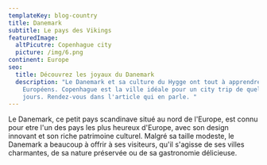```yaml
---
templateKey: blog-country
title: Danemark
subtitle: Le pays des Vikings
featuredImage:
  altPicutre: Copenhague city
  picture: /img/6.png
continent: Europe
seo:
  title: Découvrez les joyaux du Danemark
  description: "Le Danemark et sa culture du Hygge ont tout à apprendre aux
    Européens. Copenhague est la ville idéale pour un city trip de quelques
    jours. Rendez-vous dans l'article qui en parle. "
---
```

Le Danemark, ce petit pays scandinave situé au nord de l'Europe, est connu pour etre l'un des pays les plus heureux d'Europe, avec son design innovant et son riche patrimoine culturel. Malgré sa taille modeste, le Danemark a beaucoup à offrir à ses visiteurs, qu'il s'agisse de ses villes charmantes, de sa nature préservée ou de sa gastronomie délicieuse.